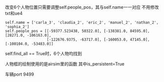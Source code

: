 改变6个人物位置只需要调整self.people_pos，其与self.name一一对应 不用修改txt和ue4
```
self.name = ['carla_3', 'claudia_2', 'eric_2', 'manuel_2', 'nathan_2', 'sophia_2']
self.people_pos = [[-59377.523438, 50322.0], [-138381.0, 84595.0], [28271.0, -106163.0],
                   [-122676.9375, -63717.0], [-160053.0, 47145.0], [-100104.0, -53483.0]]
```

self.find_all == True时，6个人物均找到

人物框的绘制使用的是airsim里的函数 其中is_persistent=True

车辆port 9499
